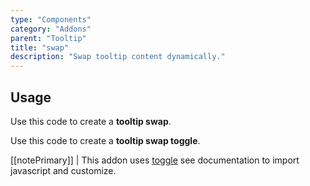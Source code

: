 ```yaml
---
type: "Components"
category: "Addons"
parent: "Tooltip"
title: "swap"
description: "Swap tooltip content dynamically."
---
```


## Usage

Use this code to create a **tooltip swap**.

<demo>
  <demovanilla src="vanilla/components/addons/tooltip/swap-click">
  </demovanilla>
</demo>

Use this code to create a **tooltip swap toggle**.

[[notePrimary]]
| This addon uses [toggle](/components/core/tooltip) see documentation to import javascript and customize.

<demo>
  <demovanilla src="vanilla/components/addons/tooltip/swap-toggle">
  </demovanilla>
</demo>
